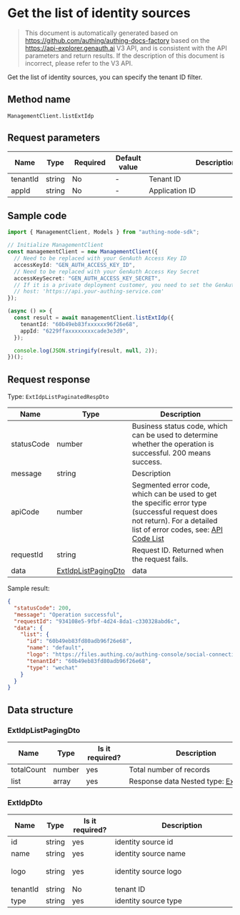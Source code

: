 # Get the list of identity sources

<!--
Warning⚠️:
Do not modify this document directly,
https://github.com/Authing/authing-docs-factory
Use this project to generate
-->

<LastUpdated />

> This document is automatically generated based on https://github.com/authing/authing-docs-factory based on the https://api-explorer.genauth.ai V3 API, and is consistent with the API parameters and return results. If the description of this document is incorrect, please refer to the V3 API.

Get the list of identity sources, you can specify the tenant ID filter.

## Method name

`ManagementClient.listExtIdp`

## Request parameters

| Name     | Type   | <div style="width:80px">Required</div> | <div style="width:60px">Default value</div> | <div style="width:300px">Description</div> | <div style="width:200px">Sample value</div> |
| -------- | ------ | -------------------------------------- | ------------------------------------------- | ------------------------------------------ | ------------------------------------------- |
| tenantId | string | No                                     | -                                           | Tenant ID                                  | `60b49eb83fd80adb96f26e68`                  |
| appId    | string | No                                     | -                                           | Application ID                             | `60b49eb83fd80adb96f26e68`                  |

## Sample code

```ts
import { ManagementClient, Models } from "authing-node-sdk";

// Initialize ManagementClient
const managementClient = new ManagementClient({
  // Need to be replaced with your GenAuth Access Key ID
  accessKeyId: "GEN_AUTH_ACCESS_KEY_ID",
  // Need to be replaced with your GenAuth Access Key Secret
  accessKeySecret: "GEN_AUTH_ACCESS_KEY_SECRET",
  // If it is a private deployment customer, you need to set the GenAuth service domain name
  // host: 'https://api.your-authing-service.com'
});

(async () => {
  const result = await managementClient.listExtIdp({
    tenantId: "60b49eb83fxxxxxx96f26e68",
    appId: "6229ffaxxxxxxxxcade3e3d9",
  });

  console.log(JSON.stringify(result, null, 2));
})();
```

## Request response

Type: `ExtIdpListPaginatedRespDto`

| Name       | Type                                                   | Description                                                                                                                                                                                                                                                                                                                                  |
| ---------- | ------------------------------------------------------ | -------------------------------------------------------------------------------------------------------------------------------------------------------------------------------------------------------------------------------------------------------------------------------------------------------------------------------------------- |
| statusCode | number                                                 | Business status code, which can be used to determine whether the operation is successful. 200 means success.                                                                                                                                                                                                                                 |
| message    | string                                                 | Description                                                                                                                                                                                                                                                                                                                                  |
| apiCode    | number                                                 | Segmented error code, which can be used to get the specific error type (successful request does not return). For a detailed list of error codes, see: [API Code List](https://api-explorer.genauth.ai/?tag=group/%E5%BC%80%E5%8F%91%E5%87%86%E5%A4%87#tag/%E5%BC%80%E5%8F%91%E5%87%86%E5%A4%87/%E9%94%99%E8%AF%AF%E5%A4%84%E7%90%86/apiCode) |
| requestId  | string                                                 | Request ID. Returned when the request fails.                                                                                                                                                                                                                                                                                                 |
| data       | <a href="#ExtIdpListPagingDto">ExtIdpListPagingDto</a> | data                                                                                                                                                                                                                                                                                                                                         |

Sample result:

```json
{
  "statusCode": 200,
  "message": "Operation successful",
  "requestId": "934108e5-9fbf-4d24-8da1-c330328abd6c",
  "data": {
    "list": {
      "id": "60b49eb83fd80adb96f26e68",
      "name": "default",
      "logo": "https://files.authing.co/authing-console/social-connections/wechatIdentitySource.svg",
      "tenantId": "60b49eb83fd80adb96f26e68",
      "type": "wechat"
    }
  }
}
```

## Data structure

### <a id="ExtIdpListPagingDto"></a> ExtIdpListPagingDto

| Name       | Type   | <div style="width:80px">Is it required?</div> | <div style="width:300px">Description</div>                     | <div style="width:200px">Sample value</div> |
| ---------- | ------ | --------------------------------------------- | -------------------------------------------------------------- | ------------------------------------------- |
| totalCount | number | yes                                           | Total number of records                                        |                                             |
| list       | array  | yes                                           | Response data Nested type: <a href="#ExtIdpDto">ExtIdpDto</a>. |                                             |

### <a id="ExtIdpDto"></a> ExtIdpDto

| Name     | Type   | <div style="width:80px">Is it required?</div> | <div style="width:300px" >Description</div> | <div style="width:200px">Example value</div>                                            |
| -------- | ------ | --------------------------------------------- | ------------------------------------------- | --------------------------------------------------------------------------------------- |
| id       | string | yes                                           | identity source id                          | `60b49eb83fd80adb96f26e68`                                                              |
| name     | string | yes                                           | identity source name                        | `default`                                                                               |
| logo     | string | yes                                           | identity source logo                        | `https:// files.authing.co/authing-console/social-connections/wechatIdentitySource.svg` |
| tenantId | string | No                                            | tenant ID                                   | `60b49eb83fd80adb96f26e68`                                                              |
| type     | string | yes                                           | identity source type                        | `wechat`                                                                                |
